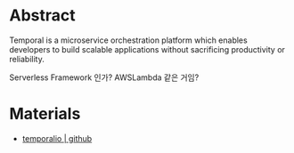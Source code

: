 # Abstract

Temporal is a microservice orchestration platform which enables developers to build scalable applications without sacrificing productivity or reliability. 

Serverless Framework 인가? AWSLambda 같은 거임?

# Materials

* [temporalio | github](https://github.com/temporalio/temporal)
